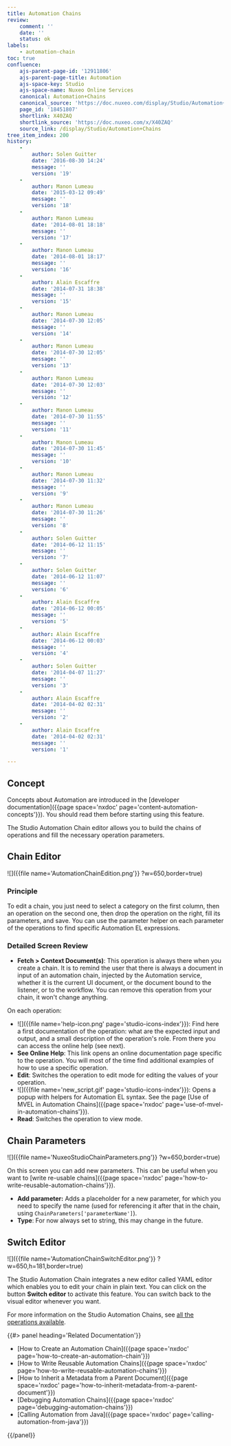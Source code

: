 ```yaml
---
title: Automation Chains
review:
    comment: ''
    date: ''
    status: ok
labels:
    - automation-chain
toc: true
confluence:
    ajs-parent-page-id: '12911806'
    ajs-parent-page-title: Automation
    ajs-space-key: Studio
    ajs-space-name: Nuxeo Online Services
    canonical: Automation+Chains
    canonical_source: 'https://doc.nuxeo.com/display/Studio/Automation+Chains'
    page_id: '18451807'
    shortlink: X40ZAQ
    shortlink_source: 'https://doc.nuxeo.com/x/X40ZAQ'
    source_link: /display/Studio/Automation+Chains
tree_item_index: 200
history:
    -
        author: Solen Guitter
        date: '2016-08-30 14:24'
        message: ''
        version: '19'
    -
        author: Manon Lumeau
        date: '2015-03-12 09:49'
        message: ''
        version: '18'
    -
        author: Manon Lumeau
        date: '2014-08-01 18:18'
        message: ''
        version: '17'
    -
        author: Manon Lumeau
        date: '2014-08-01 18:17'
        message: ''
        version: '16'
    -
        author: Alain Escaffre
        date: '2014-07-31 18:38'
        message: ''
        version: '15'
    -
        author: Manon Lumeau
        date: '2014-07-30 12:05'
        message: ''
        version: '14'
    -
        author: Manon Lumeau
        date: '2014-07-30 12:05'
        message: ''
        version: '13'
    -
        author: Manon Lumeau
        date: '2014-07-30 12:03'
        message: ''
        version: '12'
    -
        author: Manon Lumeau
        date: '2014-07-30 11:55'
        message: ''
        version: '11'
    -
        author: Manon Lumeau
        date: '2014-07-30 11:45'
        message: ''
        version: '10'
    -
        author: Manon Lumeau
        date: '2014-07-30 11:32'
        message: ''
        version: '9'
    -
        author: Manon Lumeau
        date: '2014-07-30 11:26'
        message: ''
        version: '8'
    -
        author: Solen Guitter
        date: '2014-06-12 11:15'
        message: ''
        version: '7'
    -
        author: Solen Guitter
        date: '2014-06-12 11:07'
        message: ''
        version: '6'
    -
        author: Alain Escaffre
        date: '2014-06-12 00:05'
        message: ''
        version: '5'
    -
        author: Alain Escaffre
        date: '2014-06-12 00:03'
        message: ''
        version: '4'
    -
        author: Solen Guitter
        date: '2014-04-07 11:27'
        message: ''
        version: '3'
    -
        author: Alain Escaffre
        date: '2014-04-02 02:31'
        message: ''
        version: '2'
    -
        author: Alain Escaffre
        date: '2014-04-02 02:31'
        message: ''
        version: '1'

---
```

## Concept

Concepts about Automation are introduced in the [developer documentation]({{page space='nxdoc' page='content-automation-concepts'}}). You should read them before starting using this feature.

The Studio Automation Chain editor allows you to build the chains of operations and fill the necessary operation parameters.

## Chain Editor

![]({{file name='AutomationChainEdition.png'}} ?w=650,border=true)

### Principle

To edit a chain, you just need to select a category on the first column, then an operation on the second one, then drop the operation on the right, fill its parameters, and save. You can use the parameter helper on each parameter of the operations to find specific Automation EL expressions.

### Detailed Screen Review

*   **Fetch > Context Document(s)**: This operation is always there when you create a chain. It is to remind the user that there is always a document in input of an automation chain, injected by the Automation service, whether it is the current UI document, or the document bound to the listener, or to the workflow. You can remove this operation from your chain, it won't change anything.

On each operation:

*   ![]({{file name='help-icon.png' page='studio-icons-index'}}): Find here a first documentation of the operation: what are the expected input and output, and a small description of the operation's role. From there you can access the online help (see next).
*   **See Online Help**: This link opens an online documentation page specific to the operation. You will most of the time find additional examples of how to use a specific operation.
*   **Edit**: Switches the operation to edit mode for editing the values of your operation.
*   ![]({{file name='new_script.gif' page='studio-icons-index'}}): Opens a popup with helpers for Automation EL syntax. See the page [Use of MVEL in Automation Chains]({{page space='nxdoc' page='use-of-mvel-in-automation-chains'}}).
*   **Read**: Switches the operation to view mode.

## Chain Parameters

![]({{file name='NuxeoStudioChainParameters.png'}} ?w=650,border=true)

On this screen you can add new parameters. This can be useful when you want to [write re-usable chains]({{page space='nxdoc' page='how-to-write-reusable-automation-chains'}}).

*   **Add parameter:** Adds a placeholder for a new parameter, for which you need to specify the name (used for referencing it after that in the chain, using `ChainParameters['parameterName']`).
*   **Type**: For now always set to string, this may change in the future.

## Switch Editor

![]({{file name='AutomationChainSwitchEditor.png'}} ?w=650,h=181,border=true)

The Studio Automation Chain integrates a new editor called YAML editor which enables you to edit your chain in plain text. You can click on the button **Switch editor** to activate this feature. You can switch back to the visual editor whenever you want.

For more information on the Studio Automation Chains, see [all the operations available](http://explorer.nuxeo.org/nuxeo/site/distribution/Nuxeo%20Platform-5.9.4/listOperations).

<div class="row" data-equalizer data-equalize-on="medium"><div class="column medium-6">{{#> panel heading='Related Documentation'}}

- [How to Create an Automation Chain]({{page space='nxdoc' page='how-to-create-an-automation-chain'}})
- [How to Write Reusable Automation Chains]({{page space='nxdoc' page='how-to-write-reusable-automation-chains'}})
- [How to Inherit a Metadata from a Parent Document]({{page space='nxdoc' page='how-to-inherit-metadata-from-a-parent-document'}})
- [Debugging Automation Chains]({{page space='nxdoc' page='debugging-automation-chains'}})
- [Calling Automation from Java]({{page space='nxdoc' page='calling-automation-from-java'}})

{{/panel}}</div><div class="column medium-6">

&nbsp;

</div></div>
